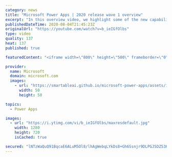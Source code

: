 ```yaml
---
category: news
title: "Microsoft Power Apps | 2020 release wave 1 overview"
excerpt: "In this overview video, we highlight some of the new capabilities included in the latest update to Microsoft Power Apps.      Here are the capabilities covered:     UI enhancements       • Save is always visible       • Chart formatting  Grid user experience enhancements       • Conditional search  "
publishedDateTime: 2020-08-04T21:45:23Z
originalUrl: "https://youtube.com/watch?v=b_ieIGfOlbs"
type: video
quality: 137
heat: 137
published: true

featuredContent: "<iframe width=\"800\" height=\"500\" frameborder=\"0\" src=\"https://www.youtube.com/embed/b_ieIGfOlbs\" allow=\"accelerometer; autoplay; encrypted-media; gyroscope; picture-in-picture\" allowfullscreen></iframe>"

provider:
  name: Microsoft
  domain: microsoft.com
  images:
    - url: "https://smartableai.github.io/microsoft-power-apps/assets/images/organizations/microsoft.com-50x50.jpg"
      width: 50
      height: 50

topics:
  - Power Apps

images:
  - url: "https://i.ytimg.com/vi/b_ieIGfOlbs/maxresdefault.jpg"
    width: 1280
    height: 720
    isCached: true

secured: "lNTzWaQuQ91BqcaE6ALuM5Ol8/lhAgWebqLYkDs8+Gh6Ssnjr9DLPGJ5DZ53KSb6yJ6eP69az9BExQSotggBfgk5LDxRSaDkGBitSUASPpai7jY86guv4vdUNe25QAB6L1T6xi7eE2Hb5lPUl/NeE39AjI2amhm4zyLbxOVi/zumtAk0KTU3T00LK2wiq+oiWJdXE1Z7jF+SItxRUdH4+l2TFKCwP+XJunuSkHQNFXErmJLOvEUljlzQGDA45/7nxIKVNAXo5yPAGVlCTqcNggbBc0D6YTbwnaP9THvH8/jw1Db/CF9OmC0aQHwsXD8RsBY+SuOBA2DOwkR0DAB6cxzUVmtHoCHIaiJ2mBgxbrtKyvvRBXXpWnasi9jDkIHjn2b43h5YZzzxQEmL6Kz/05mw0jK1gdqKjJZOU7sDDmjcaJJfhEc+8xy5sPb7yNLP;jZD+lZdxQOSI+qtho6d5sw=="
---
```


